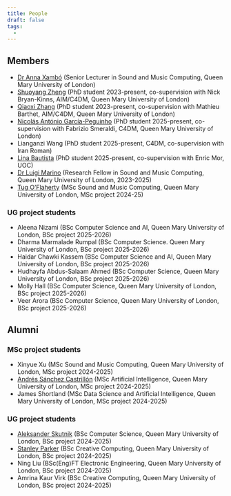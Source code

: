 ```yaml
---
title: People
draft: false
tags:
  -
---
```

## Members

* [Dr Anna Xambó](https://annaxambo.me/) (Senior Lecturer in Sound and Music Computing, Queen Mary University of London)
* [Shuoyang Zheng](https://jasperzheng.cc/) (PhD student 2023-present, co-supervision with Nick Bryan-Kinns, AIM/C4DM, Queen Mary University of London)
* [Qiaoxi Zhang](https://uk.linkedin.com/in/qiaoxi-z-2a2b39137) (PhD student 2023-present, co-supervision with Mathieu Barthet, AIM/C4DM, Queen Mary University of London)
* [Nicolás António García-Peguinho](https://www.linkedin.com/in/nico-g-p/?originalSubdomain=uk) (PhD student 2025-present, co-supervision with Fabrizio Smeraldi, C4DM, Queen Mary University of London)
* Lianganzi Wang (PhD student 2025-present, C4DM, co-supervision with Iran Roman)
* [Lina Bautista](https://linalab.com/) (PhD student 2025-present, co-supervision with Enric Mor, UOC)
* [Dr Luigi Marino](http://www.luigimarino.net/) (Research Fellow in Sound and Music Computing, Queen Mary University of London, 2023-2025)
* [Tug O’Flaherty](https://tugoflaherty.com/) (MSc Sound and Music Computing, Queen Mary University of London, MSc project 2024-25)

### UG project students

* Aleena Nizami (BSc Computer Science and AI, Queen Mary University of London, BSc project 2025-2026)
* Dharma Marmalade Rumpal (BSc Computer Science. Queen Mary University of London, BSc project 2025-2026)
* Haidar Chawki Kassem (BSc Computer Science and AI, Queen Mary University of London, BSc project 2025-2026)
* Hudhayfa Abdus-Salaam Ahmed (BSc Computer Science, Queen Mary University of London, BSc project 2025-2026)
* Molly Hall (BSc Computer Science,  Queen Mary University of London, BSc project 2025-2026) 
* Veer Arora (BSc Computer Science,  Queen Mary University of London, BSc project 2025-2026)
## Alumni

### MSc project students

* Xinyue Xu (MSc Sound and Music Computing, Queen Mary University of London, MSc project 2024-2025)
* [Andrés Sánchez Castrillón](https://www.linkedin.com/in/andres-sanchez-59a8331a6/) (MSc Artificial Intelligence, Queen Mary University of London, MSc project 2024-2025)
* James Shortland (MSc Data Science and Artificial Intelligence, Queen Mary University of London, MSc project 2024-2025)
### UG project students

* [Aleksander Skutnik](https://www.linkedin.com/in/aleksander-skutnik-1a05a625a/) (BSc Computer Science, Queen Mary University of London, BSc project 2024-2025)
* [Stanley Parker](https://www.linkedin.com/in/stanley-parker-43113425a) (BSc Creative Computing, Queen Mary University of London, BSc project 2024-2025)
* Ning Liu (BSc(Eng)FT Electronic Engineering, Queen Mary University of London, BSc project 2024-2025)
* Amrina Kaur Virk (BSc Creative Computing, Queen Mary University of London, BSc project 2024-2025)